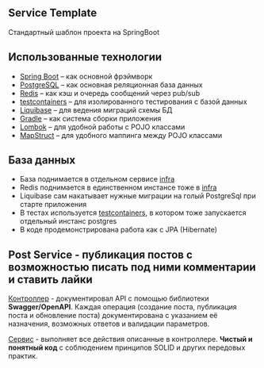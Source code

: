 ## Service Template

Стандартный шаблон проекта на SpringBoot

## Использованные технологии

* [Spring Boot](https://spring.io/projects/spring-boot) – как основной фрэймворк
* [PostgreSQL](https://www.postgresql.org/) – как основная реляционная база данных
* [Redis](https://redis.io/) – как кэш и очередь сообщений через pub/sub
* [testcontainers](https://testcontainers.com/) – для изолированного тестирования с базой данных
* [Liquibase](https://www.liquibase.org/) – для ведения миграций схемы БД
* [Gradle](https://gradle.org/) – как система сборки приложения
* [Lombok](https://projectlombok.org/) – для удобной работы с POJO классами
* [MapStruct](https://mapstruct.org/) – для удобного маппинга между POJO классами

## База данных

* База поднимается в отдельном сервисе [infra](../infra)
* Redis поднимается в единственном инстансе тоже в [infra](../infra)
* Liquibase сам накатывает нужные миграции на голый PostgreSql при старте приложения
* В тестах используется [testcontainers](https://testcontainers.com/), в котором тоже запускается отдельный инстанс
  postgres
* В коде продемонстрирована работа как с JPA (Hibernate)

## Post Service - публикация постов с возможностью писать под ними комментарии и ставить лайки
[Контроллер](https://github.com/Ikhsanov-Nail-95/post_service/blob/main/src/main/java/faang/school/postservice/controller/PostController.java) - документировал API с помощью библиотеки **Swagger/OpenAPI**. Каждая операция (создание поста, публикация поста и обновление поста) документирована с указанием её назначения, возможных ответов и валидации параметров. 

[Сервис](https://github.com/Ikhsanov-Nail-95/post_service/blob/main/src/main/java/faang/school/postservice/service/PostService.java) - выполняет все действия описанные в контроллере. **Чистый и понятный код** с соблюдением принципов SOLID и других передовых практик.
